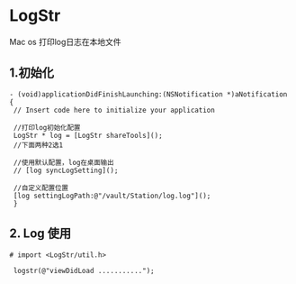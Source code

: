 # LogStr
Mac os 打印log日志在本地文件


## 1.初始化
```
- (void)applicationDidFinishLaunching:(NSNotification *)aNotification {
 // Insert code here to initialize your application
 
 //打印log初始化配置
 LogStr * log = [LogStr shareTools]();
 //下面两种2选1
 
 //使用默认配置，log在桌面输出
 // [log syncLogSetting]();
 
 //自定义配置位置
 [log settingLogPath:@"/vault/Station/log.log"]();
 }
 ```

## 2. Log 使用

```
# import <LogStr/util.h>
 
 logstr(@"viewDidLoad ...........");
```


